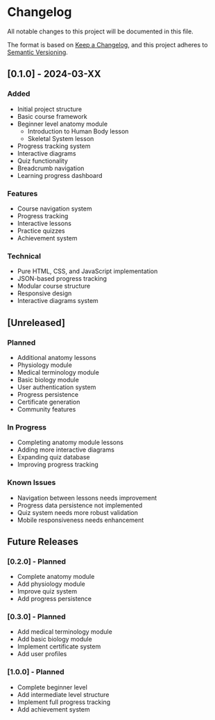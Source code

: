 # Changelog

All notable changes to this project will be documented in this file.

The format is based on [Keep a Changelog](https://keepachangelog.com/en/1.0.0/),
and this project adheres to [Semantic Versioning](https://semver.org/spec/v2.0.0.html).

## [0.1.0] - 2024-03-XX

### Added
- Initial project structure
- Basic course framework
- Beginner level anatomy module
  - Introduction to Human Body lesson
  - Skeletal System lesson
- Progress tracking system
- Interactive diagrams
- Quiz functionality
- Breadcrumb navigation
- Learning progress dashboard

### Features
- Course navigation system
- Progress tracking
- Interactive lessons
- Practice quizzes
- Achievement system

### Technical
- Pure HTML, CSS, and JavaScript implementation
- JSON-based progress tracking
- Modular course structure
- Responsive design
- Interactive diagrams system

## [Unreleased]

### Planned
- Additional anatomy lessons
- Physiology module
- Medical terminology module
- Basic biology module
- User authentication system
- Progress persistence
- Certificate generation
- Community features

### In Progress
- Completing anatomy module lessons
- Adding more interactive diagrams
- Expanding quiz database
- Improving progress tracking

### Known Issues
- Navigation between lessons needs improvement
- Progress data persistence not implemented
- Quiz system needs more robust validation
- Mobile responsiveness needs enhancement

## Future Releases

### [0.2.0] - Planned
- Complete anatomy module
- Add physiology module
- Improve quiz system
- Add progress persistence

### [0.3.0] - Planned
- Add medical terminology module
- Add basic biology module
- Implement certificate system
- Add user profiles

### [1.0.0] - Planned
- Complete beginner level
- Add intermediate level structure
- Implement full progress tracking
- Add achievement system 